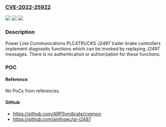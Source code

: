 ### [CVE-2022-25922](https://cve.mitre.org/cgi-bin/cvename.cgi?name=CVE-2022-25922)
![](https://img.shields.io/static/v1?label=Product&message=PLC4TRUCKS&color=blue)
![](https://img.shields.io/static/v1?label=Version&message=n%2Fa&color=blue)
![](https://img.shields.io/static/v1?label=Vulnerability&message=CWE-306&color=brighgreen)

### Description

Power Line Communications PLC4TRUCKS J2497 trailer brake controllers implement diagnostic functions which can be invoked by replaying J2497 messages. There is no authentication or authorization for these functions.

### POC

#### Reference
No PoCs from references.

#### Github
- https://github.com/ARPSyndicate/cvemon
- https://github.com/ainfosec/gr-j2497

